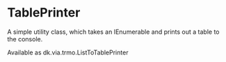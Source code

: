 # TablePrinter

A simple utility class, which takes an IEnumerable<T> and prints out a table to the console.
  
  Available as dk.via.trmo.ListToTablePrinter
